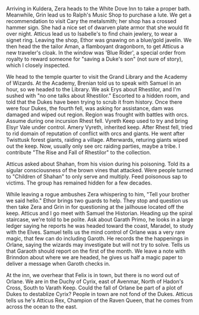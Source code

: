Arriving in Kuldera, Zera heads to the White Dove Inn to take a proper bath. Meanwhile, Grin lead us to Ralph's Music Shop to purchase a lute. We get a recommendation to visit Cary the metalsmith; her shop has a crossed hammer sign. She had a nice set of dwarven plate armor that she would fit over night. Atticus lead us to Isabelle's to find chain jewlery, to wear a signet ring. Leaving the shop, Ethor was gnawing on a blue/gold javelin. We then head the the tailor Aman, a flamboyant dragonborn, to get Atticus a new traveler's cloak. In the window was 'Blue Rider', a special order from royalty to reward someone for "saving a Duke's son" (not sure of story), which I closely inspected.

We head to the temple quarter to visit the Grand Library and the Academy of Wizards. At the Academy, Brenian told us to speak with Samuel in an hour, so we headed to the Library. We ask Erys about Rhestilor, and I'm sushed with "no one talks about Rhestilor." Escorted to a hidden room, and told that the Dukes have been trying to scrub it from history. Once there were four Dukes, the fourth fell, was asking for assistance, dam was damaged and wiped out region. Region was frought with battles with orcs. Assume during one incursion Rhest fell. Vyreth Keep used to try and bring Elsyr Vale under control. Amery Vyreth, inherited keep. After Rhest fell, tried to rid domain of reputation of conflict with orcs and giants. He went after Twisttusk forest giants, raiding a village. Afterwards, returing giants wiped out the keep. Now, usually only see orc raiding parties, maybe a tribe. I contribute "The Rise and Fall of Rhestilor" to the collection.

Atticus asked about Shahan, from his vision during his poisoning. Told its a sigular consciousness of the brown vines that attacked. Were people turned to "Children of Shahan" to only serve and multiply. Feed poisonous sap to victims. The group has remained hidden for a few decades.

While leaving a rogue ambushes Zera whispering to him, "Tell your brother we said hello." Ethor brings two guards to help. They stop and question us then take Zera and Grin in for questioning at the jailhouse located off the keep. Atticus and I go meet with Samuel the Historian. Heading up the spiral staircase, we're told to be polite. Ask about Garath Primo, he looks in a large ledger saying he reports he was headed toward the coast, Maradel, to study with the Elves. Samuel tells us the mind control of Orlane was a very rare magic, that few can do including Garoth. He records the the happenings in Orlane, saying the wizards may investigate but will not try to solve. Tells us that Garaoth should report on the first of the month. We leave a note with Brinndon about where we are headed, he gives us half a magic paper to deliver a message when Garoth checks in.

At the inn, we overhear that Felix is in town, but there is no word out of Orlane. We are in the Duchy of Cyrix, east of Avenmar, North of Hadon's Cross, South to Varath Keep. Could the fall of Orlane be part of a plot of Dukes to destablize Cyrix? People in town are not fond of the Dukes. Atticus tells us he's Atticus Rex, Champion of the Raven Queen, that he comes from across the ocean to the east.
